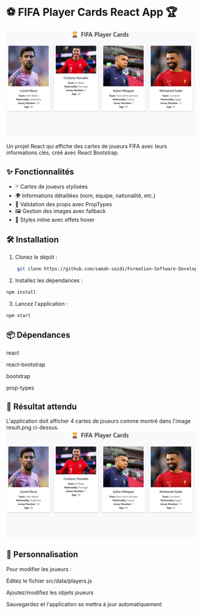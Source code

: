 # ⚽ FIFA Player Cards React App 🏆

![Result Preview](./src/result.png)

Un projet React qui affiche des cartes de joueurs FIFA avec leurs informations clés, créé avec React Bootstrap.

## ✨ Fonctionnalités

- 🃏 Cartes de joueurs stylisées
- 🌍 Informations détaillées (nom, équipe, nationalité, etc.)
- 🔢 Validation des props avec PropTypes
- 🖼️ Gestion des images avec fallback
- 🎨 Styles inline avec effets hover

## 🛠️ Installation

1. Clonez le dépôt :
```bash
    git clone https://github.com/samah-saidi/Formation-Software-Developper-GMC/tree/main/react-props-checkpoint
```
2. Installez les dépendances :

```bash
npm install
```

3. Lancez l'application :

```bash
npm start
```

## 📦 Dépendances
react

react-bootstrap

bootstrap

prop-types

## 📸 Résultat attendu

L'application doit afficher 4 cartes de joueurs comme montré dans l'image result.png ci-dessus.
![Result Preview](./src/result.png)

## 🔧 Personnalisation

Pour modifier les joueurs :

Éditez le fichier src/data/players.js

Ajoutez/modifiez les objets joueurs

Sauvegardez et l'application se mettra à jour automatiquement